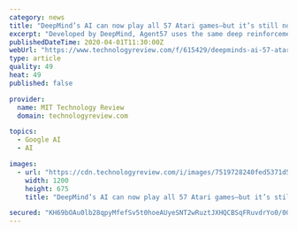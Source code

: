 ```yaml
---
category: news
title: "DeepMind’s AI can now play all 57 Atari games—but it’s still not versatile enough"
excerpt: "Developed by DeepMind, Agent57 uses the same deep reinforcement learning algorithm to achieve superhuman levels of play even in games that previous AIs have struggled with. Being able to learn 57 different tasks makes Agent57 more versatile than previous game-playing AIs. What’s in a game? Games are a great way to test AIs. They provide a ..."
publishedDateTime: 2020-04-01T11:30:00Z
webUrl: "https://www.technologyreview.com/f/615429/deepminds-ai-57-atari-games-but-its-still-not-versatile-enough/"
type: article
quality: 49
heat: 49
published: false

provider:
  name: MIT Technology Review
  domain: technologyreview.com

topics:
  - Google AI
  - AI

images:
  - url: "https://cdn.technologyreview.com/i/images/7519728240fed5371d53k.jpg?sw=1200&cx=0&cy=119&cw=2048&ch=1152"
    width: 1200
    height: 675
    title: "DeepMind’s AI can now play all 57 Atari games—but it’s still not versatile enough"

secured: "KH69bOAu0lb28qpyMfefSv5t0hoeAUyeSNT2wRuztJXHQCBSqFRuvdrYo0/0GThEJqjHm3+2RkXWAj/dn2zRDvzl8XU0eX+cVzX7Q1FNwDEHfI9fKxSdLdE9SFzOLo/T6SpX1tLQW0W5k9tHkG0Fts/P5F4LCn1XxuyoB59S0VrE5jQYY0y/XkBPJwJP+1ZKmJLhhqoR3/8y3e/0hyqgjmf6tkmrRn5CqgCKCwW7u8S05Q/+74QKP+DaIpS0CgVt4e93pW/mGXcaKBTBrJsNfCy/zqB+0Qwvfq3S6Kxv+Zz4BJ/3KMhXCnLjfUJ3/tbnQP394eFDVDI2lVL7EkDmfKymWcCErCVxnyyC4J1Un7bcJ0B/aCjuUAavKoUVo1hTqad3faxaN27UpQ3/yz+zEY34rRHQ2c/K3hdP6x8w6Aonih3LEgFjslEEyq0NEgFZ4AJykqtckNXTXrVzEwqERXczc1A6o+Ow56epvUyblYI=;ZTxM3d+k1bU6qchXdIe6Yg=="
---
```


